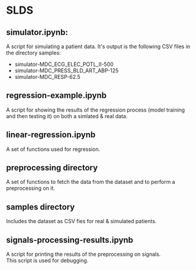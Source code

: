 # SLDS
## simulator.ipynb:
A script for simulating a patient data. It's output is the following CSV files in the directory samples:  
* simulator-MDC_ECG_ELEC_POTL_II-500  
* simulator-MDC_PRESS_BLD_ART_ABP-125  
* simulator-MDC_RESP-62.5

## regression-example.ipynb
A script for showing the results of the regression process (model training and then testing it) on both a simlated & real data. 

## linear-regression.ipynb
A set of functions used for regression.  

## preprocessing directory
A set of functions to fetch the data from the dataset and to perform a preprocessing on it.

## samples directory
Includes the dataset as CSV fies for real & simulated patients.

## signals-processing-results.ipynb
A script for printing the results of the preprocessing on signals.  
This script is used for debugging.   
